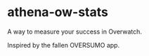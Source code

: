 # athena-ow-stats
A way to measure your success in Overwatch.

Inspired by the fallen OVERSUMO app.
